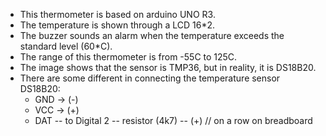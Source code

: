 - This thermometer is based on arduino UNO R3.
- The temperature is shown through a LCD 16*2.
- The buzzer sounds an alarm when the temperature exceeds the standard level (60*C).
- The range of this thermometer is from -55C to 125C.
- The image shows that the sensor is TMP36, but in reality, it is DS18B20.
- There are some different in connecting the temperature sensor DS18B20:
  - GND -> (-)
  - VCC -> (+)
  - DAT -- to Digital 2 -- resistor (4k7) -- (+) // on a row on breadboard
